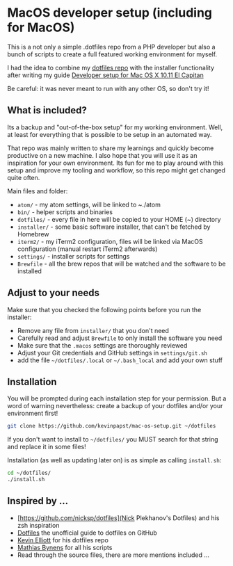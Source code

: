 # MacOS developer setup (including for MacOS)

This is a not only a simple .dotfiles repo from a PHP developer
but also a bunch of scripts to create a full featured working environment for myself. 

I had the idea to combine my [dotfiles repo](https://github.com/kevinpapst/dotfiles) with the installer functionality after writing my guide [Developer setup for Mac OS X 10.11 El Capitan](https://gist.github.com/kevinpapst/24e251a5bf3a01174a231e8eeb13d6cd)

Be careful: it was never meant to run with any other OS, so don't try it!

## What is included?

Its a backup and "out-of-the-box setup" for my working environment. Well, at least for everything that is possible to be setup in an automated way.

That repo was mainly written to share my learnings and quickly become productive on a new machine. I also hope that you will use it as an inspiration for your own environment. 
Its fun for me to play around with this setup and improve my tooling and workflow, so this repo might get changed quite often. 

Main files and folder:

- `atom/` - my atom settings, will be linked to ~./atom  
- `bin/` - helper scripts and binaries  
- `dotfiles/` - every file in here will be copied to your HOME (~) directory  
- `installer/` - some basic software installer, that can't be fetched by Homebrew
- `iterm2/` - my iTerm2 configuration, files will be linked via MacOS configuration (manual restart iTerm2 afterwards) 
- `settings/` - installer scripts for settings
- `Brewfile` - all the brew repos that will be watched and the software to be installed  

## Adjust to your needs

Make sure that you checked the following points before you run the installer:

- Remove any file from `installer/` that you don't need
- Carefully read and adjust `Brewfile` to only install the software you need   
- Make sure that the `.macos` settings are thoroughly reviewed    
- Adjust your Git credentials and GitHub settings in `settings/git.sh` 
- add the file `~/dotfiles/.local` or `~/.bash_local` and add your own stuff

## Installation

You will be prompted during each installation step for your permission.
But a word of warning nevertheless: create a backup of your dotfiles and/or your environment first!

```bash
git clone https://github.com/kevinpapst/mac-os-setup.git ~/dotfiles
```

If you don't want to install to `~/dotfiles/` you MUST search for that string and replace it in some files!


Installation (as well as updating later on) is as simple as calling `install.sh`:

```bash
cd ~/dotfiles/
./install.sh
```


## Inspired by ...

* [https://github.com/nicksp/dotfiles](Nick Plekhanov's Dotfiles) and his zsh inspiration
* [Dotfiles](http://dotfiles.github.io/) the unofficial guide to dotfiles on GitHub
* [Kevin Elliott](https://github.com/kevinelliott/.dotfiles) for his dotfiles repo
* [Mathias Bynens](https://github.com/mathiasbynens/dotfiles) for all his scripts
* Read through the source files, there are more mentions included ...